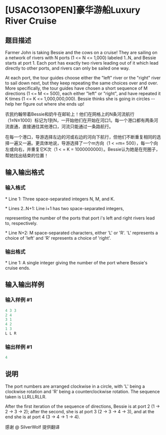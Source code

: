 # [USACO13OPEN]豪华游船Luxury River Cruise

## 题目描述

Farmer John is taking Bessie and the cows on a cruise! They are sailing on a network of rivers with N ports (1 <= N <= 1,000) labeled 1..N, and Bessie starts at port 1. Each port has exactly two rivers leading out of it which lead directly to other ports, and rivers can only be sailed one way.

At each port, the tour guides choose either the "left" river or the "right" river to sail down next, but they keep repeating the same choices over and over. More specifically, the tour guides have chosen a short sequence of M directions (1 <= M <= 500), each either "left" or "right", and have repeated it K times (1 <= K <= 1,000,000,000). Bessie thinks she is going in circles -- help her figure out where she ends up!

农民约翰带着Bessie和奶牛在邮轮上！他们在网格上的N条河流航行（1≤N≤1000）标记为1到N，一开始他们在开始在河口1。每一个港口都有两条河流直通，直接通往其他港口，河流只能通过一条路航行。

在每一个港口，导游选择左边的河或右边的河向下航行，但他们不断重复相同的选择一遍又一遍。更具体地说，导游选择了一个m方向（1 < =m= 500），每一个向左或向右，并重复它K次（1 < = K = 1000000000）。Bessie认为她是在兜圈子，帮她找出结束的位置！

## 输入输出格式

### 输入格式

\* Line 1: Three space-separated integers N, M, and K.

\* Lines 2..N+1: Line i+1 has two space-separated integers,

representing the number of the ports that port i's left and right rivers lead to, respectively.

\* Line N+2: M space-separated characters, either 'L' or 'R'. 'L' represents a choice of 'left' and 'R' represents a choice of 'right'.

### 输出格式

\* Line 1: A single integer giving the number of the port where Bessie's cruise ends.

## 输入输出样例

### 输入样例 #1

```cpp
4 3 3 
2 4 
3 1 
4 2 
1 3 
L L R 

```
### 输出样例 #1

```cpp
4 

```
## 说明

The port numbers are arranged clockwise in a circle, with 'L' being a clockwise rotation and 'R' being a counterclockwise rotation. The sequence taken is LLRLLRLLR.

After the first iteration of the sequence of directions, Bessie is at port 2 (1 -> 2 -> 3 -> 2); after the second, she is at port 3 (2 -> 3 -> 4 -> 3), and at the end she is at port 4 (3 -> 4 -> 1 -> 4).

感谢 @ SilverWolf 提供翻译

